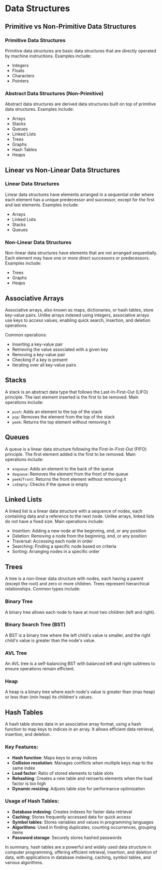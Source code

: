 # Data Structures

## Primitive vs Non-Primitive Data Structures

### Primitive Data Structures
Primitive data structures are basic data structures that are directly operated by machine instructions. Examples include:
- Integers
- Floats
- Characters
- Pointers

### Abstract Data Structures (Non-Primitive)
Abstract data structures are derived data structures built on top of primitive data structures. Examples include:
- Arrays
- Stacks
- Queues
- Linked Lists
- Trees
- Graphs
- Hash Tables
- Heaps

## Linear vs Non-Linear Data Structures

### Linear Data Structures
Linear data structures have elements arranged in a sequential order where each element has a unique predecessor and successor, except for the first and last elements. Examples include:
- Arrays
- Linked Lists
- Stacks
- Queues

### Non-Linear Data Structures
Non-linear data structures have elements that are not arranged sequentially. Each element may have one or more direct successors or predecessors. Examples include:
- Trees
- Graphs
- Heaps

## Associative Arrays
Associative arrays, also known as maps, dictionaries, or hash tables, store key-value pairs. Unlike arrays indexed using integers, associative arrays use keys to access values, enabling quick search, insertion, and deletion operations.

Common operations:
- Inserting a key-value pair
- Retrieving the value associated with a given key
- Removing a key-value pair
- Checking if a key is present
- Iterating over all key-value pairs

## Stacks
A stack is an abstract data type that follows the Last-In-First-Out (LIFO) principle. The last element inserted is the first to be removed. Main operations include:
- `push`: Adds an element to the top of the stack
- `pop`: Removes the element from the top of the stack
- `peek`: Returns the top element without removing it

## Queues
A queue is a linear data structure following the First-In-First-Out (FIFO) principle. The first element added is the first to be removed. Main operations include:
- `enqueue`: Adds an element to the back of the queue
- `dequeue`: Removes the element from the front of the queue
- `peek`/`front`: Returns the front element without removing it
- `isEmpty`: Checks if the queue is empty

## Linked Lists
A linked list is a linear data structure with a sequence of nodes, each containing data and a reference to the next node. Unlike arrays, linked lists do not have a fixed size. Main operations include:
- Insertion: Adding a new node at the beginning, end, or any position
- Deletion: Removing a node from the beginning, end, or any position
- Traversal: Accessing each node in order
- Searching: Finding a specific node based on criteria
- Sorting: Arranging nodes in a specific order

## Trees
A tree is a non-linear data structure with nodes, each having a parent (except the root) and zero or more children. Trees represent hierarchical relationships. Common types include:

### Binary Tree
A binary tree allows each node to have at most two children (left and right).

### Binary Search Tree (BST)
A BST is a binary tree where the left child's value is smaller, and the right child's value is greater than the node's value.

### AVL Tree
An AVL tree is a self-balancing BST with balanced left and right subtrees to ensure operations remain efficient.

### Heap
A heap is a binary tree where each node's value is greater than (max heap) or less than (min heap) its children's values.

## Hash Tables
A hash table stores data in an associative array format, using a hash function to map keys to indices in an array. It allows efficient data retrieval, insertion, and deletion.

### Key Features:
- **Hash function**: Maps keys to array indices
- **Collision resolution**: Manages conflicts when multiple keys map to the same index
- **Load factor**: Ratio of stored elements to table slots
- **Rehashing**: Creates a new table and reinserts elements when the load factor is too high
- **Dynamic resizing**: Adjusts table size for performance optimization

### Usage of Hash Tables:
- **Database indexing**: Creates indexes for faster data retrieval
- **Caching**: Stores frequently accessed data for quick access
- **Symbol tables**: Stores variables and values in programming languages
- **Algorithms**: Used in finding duplicates, counting occurrences, grouping items
- **Password storage**: Securely stores hashed passwords

In summary, hash tables are a powerful and widely used data structure in computer programming, offering efficient retrieval, insertion, and deletion of data, with applications in database indexing, caching, symbol tables, and various algorithms.